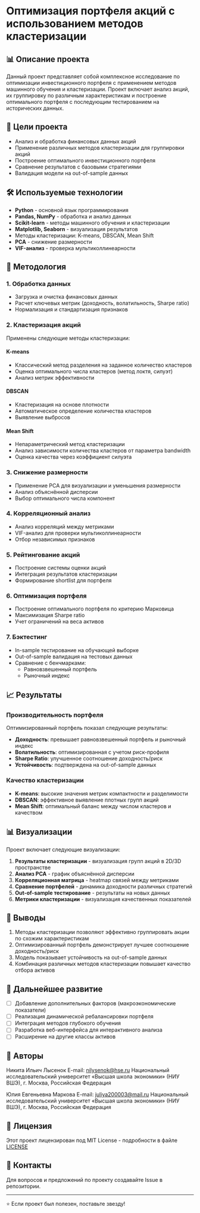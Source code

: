 # Оптимизация портфеля акций с использованием методов кластеризации

## 📊 Описание проекта

Данный проект представляет собой комплексное исследование по оптимизации инвестиционного портфеля с применением методов машинного обучения и кластеризации. Проект включает анализ акций, их группировку по различным характеристикам и построение оптимального портфеля с последующим тестированием на исторических данных.

## 🎯 Цели проекта

- Анализ и обработка финансовых данных акций
- Применение различных методов кластеризации для группировки акций
- Построение оптимального инвестиционного портфеля
- Сравнение результатов с базовыми стратегиями
- Валидация модели на out-of-sample данных

## 🛠️ Используемые технологии

- **Python** - основной язык программирования
- **Pandas, NumPy** - обработка и анализ данных
- **Scikit-learn** - методы машинного обучения и кластеризации
- **Matplotlib, Seaborn** - визуализация результатов
- Методы кластеризации: K-means, DBSCAN, Mean Shift
- **PCA** - снижение размерности
- **VIF-анализ** - проверка мультиколлинеарности

## 🔬 Методология

### 1. Обработка данных
- Загрузка и очистка финансовых данных
- Расчет ключевых метрик (доходность, волатильность, Sharpe ratio)
- Нормализация и стандартизация признаков

### 2. Кластеризация акций

Применены следующие методы кластеризации:

#### K-means
- Классический метод разделения на заданное количество кластеров
- Оценка оптимального числа кластеров (метод локтя, силуэт)
- Анализ метрик эффективности

#### DBSCAN
- Кластеризация на основе плотности
- Автоматическое определение количества кластеров
- Выявление выбросов

#### Mean Shift
- Непараметрический метод кластеризации
- Анализ зависимости количества кластеров от параметра bandwidth
- Оценка качества через коэффициент силуэта

### 3. Снижение размерности
- Применение PCA для визуализации и уменьшения размерности
- Анализ объяснённой дисперсии
- Выбор оптимального числа компонент

### 4. Корреляционный анализ
- Анализ корреляций между метриками
- VIF-анализ для проверки мультиколлинеарности
- Отбор независимых признаков

### 5. Рейтингование акций
- Построение системы оценки акций
- Интеграция результатов кластеризации
- Формирование shortlist для портфеля

### 6. Оптимизация портфеля
- Построение оптимального портфеля по критерию Марковица
- Максимизация Sharpe ratio
- Учет ограничений на веса активов

### 7. Бэктестинг
- In-sample тестирование на обучающей выборке
- Out-of-sample валидация на тестовых данных
- Сравнение с бенчмарками:
  - Равновзвешенный портфель
  - Рыночный индекс

## 📈 Результаты

### Производительность портфеля

Оптимизированный портфель показал следующие результаты:

- **Доходность**: превышает равновзвешенный портфель и рыночный индекс
- **Волатильность**: оптимизированная с учетом риск-профиля
- **Sharpe Ratio**: улучшенное соотношение доходность/риск
- **Устойчивость**: подтверждена на out-of-sample данных

### Качество кластеризации

- **K-means**: высокие значения метрик компактности и разделимости
- **DBSCAN**: эффективное выявление плотных групп акций
- **Mean Shift**: оптимальный баланс между числом кластеров и качеством

## 📊 Визуализации

Проект включает следующие визуализации:

1. **Результаты кластеризации** - визуализация групп акций в 2D/3D пространстве
2. **Анализ PCA** - график объяснённой дисперсии
3. **Корреляционная матрица** - heatmap связей между метриками
4. **Сравнение портфелей** - динамика доходности различных стратегий
5. **Out-of-sample тестирование** - результаты на новых данных
6. **Метрики кластеризации** - визуализация качественных показателей

## 📝 Выводы

1. Методы кластеризации позволяют эффективно группировать акции по схожим характеристикам
2. Оптимизированный портфель демонстрирует лучшее соотношение доходность/риск
3. Модель показывает устойчивость на out-of-sample данных
4. Комбинация различных методов кластеризации повышает качество отбора активов

## 🔮 Дальнейшее развитие

- [ ] Добавление дополнительных факторов (макроэкономические показатели)
- [ ] Реализация динамической ребалансировки портфеля
- [ ] Интеграция методов глубокого обучения
- [ ] Разработка веб-интерфейса для интерактивного анализа
- [ ] Расширение на другие классы активов

## 👥 Авторы

Никита Ильич Лысенок 
E-mail: nilysenok@hse.ru
Национальный исследовательский университет «Высшая школа экономики» (НИУ ВШЭ),
г. Москва, Российская Федерация

Юлия Евгеньевна Маркова
E-mail: juliya200003@mail.ru
Национальный исследовательский университет «Высшая школа экономики» (НИУ ВШЭ),
г. Москва, Российская Федерация


## 📄 Лицензия

Этот проект лицензирован под MIT License - подробности в файле [LICENSE](LICENSE)

## 📧 Контакты

Для вопросов и предложений по проекту создавайте Issue в репозитории.

---

⭐ Если проект был полезен, поставьте звезду!
